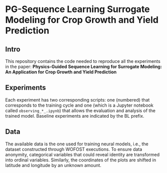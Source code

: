 # PG-Sequence Learning Surrogate Modeling for Crop Growth and Yield Prediction

## Intro
This repository contains the code needed to reproduce all the experiments in the paper: **Physics-Guided Sequence Learning for Surrogate Modeling: An Application for Crop Growth and Yield Prediction**

## Experiments
Each experiment has two corresponding scripts: one (numbered) that corresponds to the training cycle and one (which is a Jupyter notebook called ```observing_*_.ipynb```) that allows the evaluation and analysis of the trained model. Baseline experiments are indicated by the BL prefix.

## Data
The available data is the one used for training neural models, i.e., the dataset constructed through WOFOST executions. To ensure data anonymity, categorical variables that could reveal identity are transformed into ordinal variables. Similarly, the coordinates of the plots are shifted in latitude and longitude by an unknown amount.
